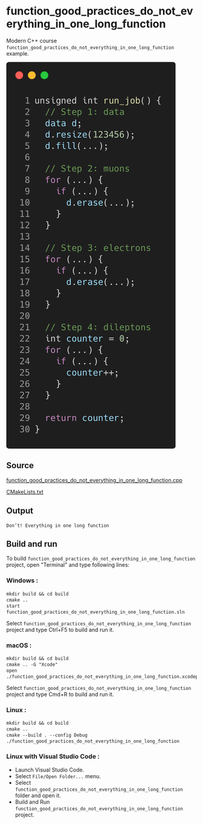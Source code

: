 # function_good_practices_do_not_everything_in_one_long_function

Modern C++ course `function_good_practices_do_not_everything_in_one_long_function` example.

![function_good_practices_do_not_everything_in_one_long_function](../../../../docs/pictures/language_basics/function_good_practices_do_not_everything_in_one_long_function.png)

## Source

[function_good_practices_do_not_everything_in_one_long_function.cpp](function_good_practices_do_not_everything_in_one_long_function.cpp)

[CMakeLists.txt](CMakeLists.txt)

## Output

```
Don’t! Everything in one long function
```

## Build and run

To build `function_good_practices_do_not_everything_in_one_long_function` project, open "Terminal" and type following lines:

### Windows :

``` shell
mkdir build && cd build
cmake .. 
start function_good_practices_do_not_everything_in_one_long_function.sln
```

Select `function_good_practices_do_not_everything_in_one_long_function` project and type Ctrl+F5 to build and run it.

### macOS :

``` shell
mkdir build && cd build
cmake .. -G "Xcode"
open ./function_good_practices_do_not_everything_in_one_long_function.xcodeproj
```

Select `function_good_practices_do_not_everything_in_one_long_function` project and type Cmd+R to build and run it.

### Linux :

``` shell
mkdir build && cd build
cmake .. 
cmake --build . --config Debug
./function_good_practices_do_not_everything_in_one_long_function
```

### Linux with Visual Studio Code :

* Launch Visual Studio Code.
* Select `File/Open Folder...` menu.
* Select `function_good_practices_do_not_everything_in_one_long_function` folder and open it.
* Build and Run `function_good_practices_do_not_everything_in_one_long_function` project.

